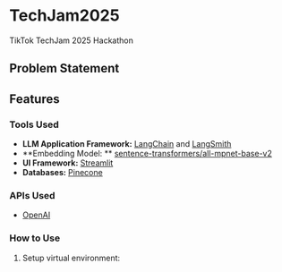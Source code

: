# TechJam2025

TikTok TechJam 2025 Hackathon

## Problem Statement

## Features

### Tools Used

- **LLM Application Framework:** [LangChain](https://www.langchain.com/)
  and [LangSmith](https://www.langchain.com/langsmith)
- **Embedding Model:
  ** [sentence-transformers/all-mpnet-base-v2](https://huggingface.co/sentence-transformers/all-mpnet-base-v2)
- **UI Framework:** [Streamlit](https://streamlit.io/)
- **Databases:** [Pinecone](https://www.pinecone.io/)

### APIs Used

- [OpenAI](https://openai.com/)

### How to Use

1. Setup virtual environment:
